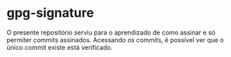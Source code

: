 # gpg-signature

O presente repositório serviu para o aprendizado de como assinar e só permiter commits assinados. Acessando os commits, é possível ver que o único commit existe está verificado.
